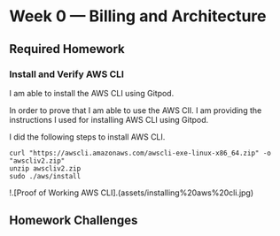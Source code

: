 # Week 0 — Billing and Architecture

## Required Homework

### Install and Verify AWS CLI

I am able to install the AWS CLI using Gitpod.

In order to prove that I am able to use the AWS ClI.
I am providing the instructions I used for installing AWS CLI using Gitpod.

I did the following steps to install AWS CLI.

```
curl "https://awscli.amazonaws.com/awscli-exe-linux-x86_64.zip" -o "awscliv2.zip"
unzip awscliv2.zip
sudo ./aws/install
```

!.[Proof of Working AWS CLI].(assets/installing%20aws%20cli.jpg)


## Homework Challenges

